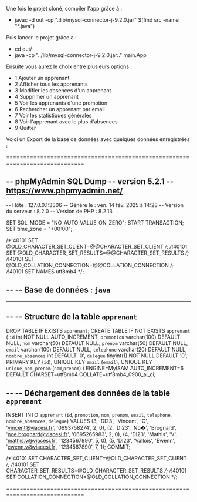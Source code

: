 Une fois  le projet cloné, compiler l'app grâce à : 

- javac -d out -cp ".:lib/mysql-connector-j-9.2.0.jar" $(find src -name "*.java")

Puis lancer le projet grâce à :

- cd out/
- java -cp "../lib/mysql-connector-j-9.2.0.jar:." main.App

Ensuite vous aurez le choix entre plusieurs options : 

- 1 Ajouter un apprenant
- 2 Afficher tous les apprenants
- 3 Modifier les absences d'un apprenant
- 4 Supprimer un apprenant
- 5 Voir les apprenants d'une promotion
- 6 Rechercher un apprenant par email
- 7 Voir les statistiques générales
- 8 Voir l'apprenant avec le plus d'absences
- 9 Quitter

Voici un Export de la base de données avec quelques données enregistrées :

=============================================================================

-- phpMyAdmin SQL Dump
-- version 5.2.1
-- https://www.phpmyadmin.net/
--
-- Hôte : 127.0.0.1:3306
-- Généré le : ven. 14 fév. 2025 à 14:28
-- Version du serveur : 8.2.0
-- Version de PHP : 8.2.13

SET SQL_MODE = "NO_AUTO_VALUE_ON_ZERO";
START TRANSACTION;
SET time_zone = "+00:00";


/*!40101 SET @OLD_CHARACTER_SET_CLIENT=@@CHARACTER_SET_CLIENT */;
/*!40101 SET @OLD_CHARACTER_SET_RESULTS=@@CHARACTER_SET_RESULTS */;
/*!40101 SET @OLD_COLLATION_CONNECTION=@@COLLATION_CONNECTION */;
/*!40101 SET NAMES utf8mb4 */;

--
-- Base de données : `java`
--

-- --------------------------------------------------------

--
-- Structure de la table `apprenant`
--

DROP TABLE IF EXISTS `apprenant`;
CREATE TABLE IF NOT EXISTS `apprenant` (
  `id` int NOT NULL AUTO_INCREMENT,
  `promotion` varchar(100) DEFAULT NULL,
  `nom` varchar(50) DEFAULT NULL,
  `prenom` varchar(50) DEFAULT NULL,
  `email` varchar(100) DEFAULT NULL,
  `telephone` varchar(20) DEFAULT NULL,
  `nombre_absences` int DEFAULT '0',
  `delegue` tinyint(1) NOT NULL DEFAULT '0',
  PRIMARY KEY (`id`),
  UNIQUE KEY `email` (`email`),
  UNIQUE KEY `unique_nom_prenom` (`nom`,`prenom`)
) ENGINE=MyISAM AUTO_INCREMENT=6 DEFAULT CHARSET=utf8mb4 COLLATE=utf8mb4_0900_ai_ci;

--
-- Déchargement des données de la table `apprenant`
--

INSERT INTO `apprenant` (`id`, `promotion`, `nom`, `prenom`, `email`, `telephone`, `nombre_absences`, `delegue`) VALUES
(3, 'DI23', 'Vincent', 'C', 'vincent@viacesi.fr', '0693758274', 2, 0),
(2, 'DI23', 'No�', 'Brognard', 'noe.brognard@viacesi.fr', '0695265983', 2, 0),
(4, 'DI23', 'Mathis', 'V', 'mathis.v@viacesi.fr', '1234567890', 5, 0),
(5, 'DI23', 'Vallois', 'Ewenn', 'ewenn.v@viacesi.fr', '1234567890', 7, 1);
COMMIT;

/*!40101 SET CHARACTER_SET_CLIENT=@OLD_CHARACTER_SET_CLIENT */;
/*!40101 SET CHARACTER_SET_RESULTS=@OLD_CHARACTER_SET_RESULTS */;
/*!40101 SET COLLATION_CONNECTION=@OLD_COLLATION_CONNECTION */;

=============================================================================
